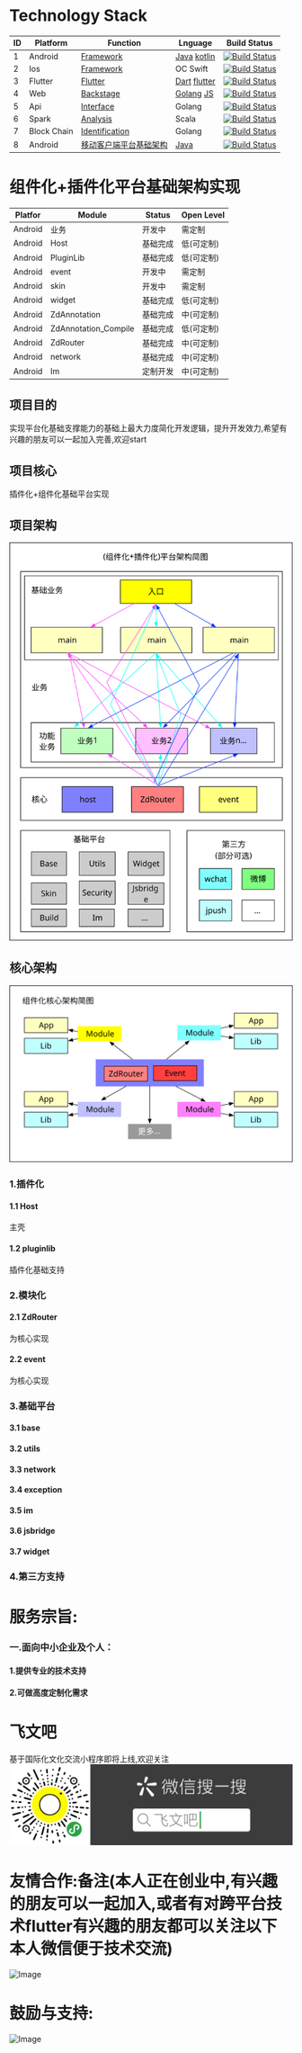 # Technology Stack
ID | Platform | Function |  Lnguage  | Build Status
 -------- | -------- | ------------ |  ------------ | ------------
 1  |   Android | [Framework](https://github.com/jiangshide/framework) | [Java](https://github.com/jiangshide/framework) [kotlin](https://github.com/jiangshide/kotlin_android) | [![Build Status](https://travis-ci.org/Bilibili/ci-ijk-ffmpeg-android.svg?branch=master)](https://github.com/jiangshide/framework)
 2  |   Ios | [Framework](https://github.com/jiangshide/ios) |	OC Swift	| [![Build Status](https://travis-ci.org/Bilibili/ci-ijk-ffmpeg-ios.svg?branch=master)](https://github.com/jiangshide/ios)
 3  |   Flutter | [Flutter](https://github.com/jiangshide/zd112_flutter) | [Dart](https://dart.dev/) [flutter](https://flutter.dev/) | [![Build Status](https://travis-ci.org/Bilibili/ci-ijk-ffmpeg-ios.svg?branch=master)](https://github.com/jiangshide/zd112_flutter)
 4  |   Web | [Backstage](https://github.com/jiangshide/backstage) | 	[Golang](https://github.com/jiangshide/backstage) [JS](https://github.com/jiangshide/backstage_js)	|	[![Build Status](https://travis-ci.org/Bilibili/ci-ijk-ffmpeg-ios.svg?branch=master)](https://github.com/jiangshide/backstage)
 5  |   Api | [Interface](https://github.com/jiangshide/zd112_api) |	Golang	| [![Build Status](https://travis-ci.org/Bilibili/ci-ijk-ffmpeg-ios.svg?branch=master)](https://github.com/jiangshide/zd112_api)
 6  |   Spark | [Analysis](https://github.com/jiangshide/analysis) |	Scala	| [![Build Status](https://travis-ci.org/Bilibili/ci-ijk-ffmpeg-ios.svg?branch=master)](https://github.com/jiangshide/analysis)
 7  |   Block Chain | [Identification](https://github.com/jiangshide/idendification) |	Golang	| [![Build Status](https://travis-ci.org/Bilibili/ci-ijk-ffmpeg-ios.svg?branch=master)](https://github.com/jiangshide/idendification) 
 8  |   Android | [移动客户端平台基础架构](https://github.com/jiangshide/zd112) |	[Java](https://github.com/jiangshide/zd112) 	| [![Build Status](https://travis-ci.org/Bilibili/ci-ijk-ffmpeg-ios.svg?branch=master)](https://github.com/jiangshide/idendification) 
 
# 组件化+插件化平台基础架构实现
Platfor |	Module | Status	|	Open Level
 -------- | ------------ |  ------------ |  ------------ 
 Android | 业务 | 	开发中	|	需定制
 Android | Host | 基础完成	|	低(可定制)
 Android | PluginLib |	 基础完成		|	低(可定制)
 Android | event |	开发中	|	需定制
 Android | skin |	开发中	|	需定制
 Android | widget |	基础完成	|	低(可定制)
 Android | ZdAnnotation |		基础完成	|	中(可定制)
 Android | ZdAnnotation_Compile | 	基础完成	|	低(可定制)
 Android | ZdRouter |	基础完成	|	中(可定制)
 Android | network |    基础完成    |    中(可定制)
 Android | Im |    定制开发    |    中(可定制)
 
 
## 项目目的
实现平台化基础支撑能力的基础上最大力度简化开发逻辑，提升开发效力,希望有兴趣的朋友可以一起加入完善,欢迎start
## 项目核心
插件化+组件化基础平台实现
## 项目架构
   ![Image](https://github.com/jiangshide/zd112/blob/master/imgs/app.svg)
## 核心架构
   ![Image](https://github.com/jiangshide/zd112/blob/master/imgs/component.svg)
### 1.插件化
#### 1.1 Host
主壳
#### 1.2 pluginlib
插件化基础支持 
### 2.模块化
#### 2.1 ZdRouter
为核心实现
#### 2.2 event
为核心实现
### 3.基础平台
#### 3.1 base
#### 3.2 utils
#### 3.3 network
#### 3.4 exception
#### 3.5 im
#### 3.6 jsbridge
#### 3.7 widget

### 4.第三方支持

# 服务宗旨:
### 一.面向中小企业及个人：
#### 1.提供专业的技术支持
#### 2.可做高度定制化需求

# 飞文吧
基于国际化文化交流小程序即将上线,欢迎关注
   ![Image](https://github.com/jiangshide/zd112/blob/master/imgs/zd112.png)

# 友情合作:备注(本人正在创业中,有兴趣的朋友可以一起加入,或者有对跨平台技术flutter有兴趣的朋友都可以关注以下本人微信便于技术交流)
   ![Image](https://raw.githubusercontent.com/jiangshide/framework/master/img/weixin.jpeg)
# 鼓励与支持:   
   ![Image](https://raw.githubusercontent.com/jiangshide/framework/master/img/play.png)
   
